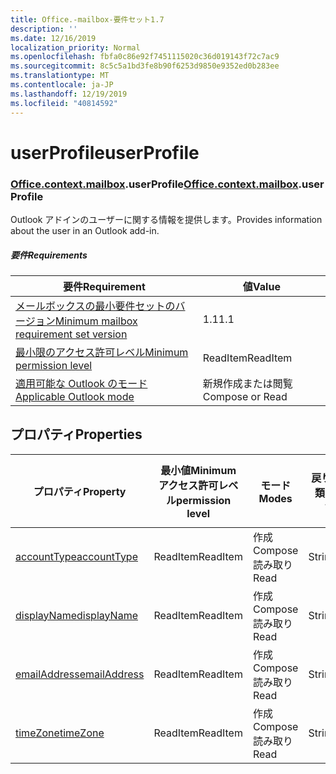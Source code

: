 ```yaml
---
title: Office.-mailbox-要件セット1.7
description: ''
ms.date: 12/16/2019
localization_priority: Normal
ms.openlocfilehash: fbfa0c86e92f7451115020c36d019143f72c7ac9
ms.sourcegitcommit: 8c5c5a1bd3fe8b90f6253d9850e9352ed0b283ee
ms.translationtype: MT
ms.contentlocale: ja-JP
ms.lasthandoff: 12/19/2019
ms.locfileid: "40814592"
---
```

# <a name="userprofile"></a><span data-ttu-id="816f4-102">userProfile</span><span class="sxs-lookup"><span data-stu-id="816f4-102">userProfile</span></span>

### <a name="officeofficemdcontextofficecontextmdmailboxofficecontextmailboxmduserprofile"></a><span data-ttu-id="816f4-103">[Office](office.md)[.context](office.context.md)[.mailbox](office.context.mailbox.md).userProfile</span><span class="sxs-lookup"><span data-stu-id="816f4-103">[Office](office.md)[.context](office.context.md)[.mailbox](office.context.mailbox.md).userProfile</span></span>

<span data-ttu-id="816f4-104">Outlook アドインのユーザーに関する情報を提供します。</span><span class="sxs-lookup"><span data-stu-id="816f4-104">Provides information about the user in an Outlook add-in.</span></span>

##### <a name="requirements"></a><span data-ttu-id="816f4-105">要件</span><span class="sxs-lookup"><span data-stu-id="816f4-105">Requirements</span></span>

|<span data-ttu-id="816f4-106">要件</span><span class="sxs-lookup"><span data-stu-id="816f4-106">Requirement</span></span>| <span data-ttu-id="816f4-107">値</span><span class="sxs-lookup"><span data-stu-id="816f4-107">Value</span></span>|
|---|---|
|[<span data-ttu-id="816f4-108">メールボックスの最小要件セットのバージョン</span><span class="sxs-lookup"><span data-stu-id="816f4-108">Minimum mailbox requirement set version</span></span>](../../requirement-sets/outlook-api-requirement-sets.md)| <span data-ttu-id="816f4-109">1.1</span><span class="sxs-lookup"><span data-stu-id="816f4-109">1.1</span></span>|
|[<span data-ttu-id="816f4-110">最小限のアクセス許可レベル</span><span class="sxs-lookup"><span data-stu-id="816f4-110">Minimum permission level</span></span>](/outlook/add-ins/understanding-outlook-add-in-permissions)| <span data-ttu-id="816f4-111">ReadItem</span><span class="sxs-lookup"><span data-stu-id="816f4-111">ReadItem</span></span>|
|[<span data-ttu-id="816f4-112">適用可能な Outlook のモード</span><span class="sxs-lookup"><span data-stu-id="816f4-112">Applicable Outlook mode</span></span>](/outlook/add-ins/#extension-points)| <span data-ttu-id="816f4-113">新規作成または閲覧</span><span class="sxs-lookup"><span data-stu-id="816f4-113">Compose or Read</span></span>|

## <a name="properties"></a><span data-ttu-id="816f4-114">プロパティ</span><span class="sxs-lookup"><span data-stu-id="816f4-114">Properties</span></span>

| <span data-ttu-id="816f4-115">プロパティ</span><span class="sxs-lookup"><span data-stu-id="816f4-115">Property</span></span> | <span data-ttu-id="816f4-116">最小値</span><span class="sxs-lookup"><span data-stu-id="816f4-116">Minimum</span></span><br><span data-ttu-id="816f4-117">アクセス許可レベル</span><span class="sxs-lookup"><span data-stu-id="816f4-117">permission level</span></span> | <span data-ttu-id="816f4-118">モード</span><span class="sxs-lookup"><span data-stu-id="816f4-118">Modes</span></span> | <span data-ttu-id="816f4-119">戻り値の種類</span><span class="sxs-lookup"><span data-stu-id="816f4-119">Return type</span></span> | <span data-ttu-id="816f4-120">最小値</span><span class="sxs-lookup"><span data-stu-id="816f4-120">Minimum</span></span><br><span data-ttu-id="816f4-121">要件セット</span><span class="sxs-lookup"><span data-stu-id="816f4-121">requirement set</span></span> |
|---|---|---|---|:---:|
| [<span data-ttu-id="816f4-122">accountType</span><span class="sxs-lookup"><span data-stu-id="816f4-122">accountType</span></span>](/javascript/api/outlook/office.userprofile?view=outlook-js-1.7#accounttype) | <span data-ttu-id="816f4-123">ReadItem</span><span class="sxs-lookup"><span data-stu-id="816f4-123">ReadItem</span></span> | <span data-ttu-id="816f4-124">作成</span><span class="sxs-lookup"><span data-stu-id="816f4-124">Compose</span></span><br><span data-ttu-id="816f4-125">読み取り</span><span class="sxs-lookup"><span data-stu-id="816f4-125">Read</span></span> | <span data-ttu-id="816f4-126">String</span><span class="sxs-lookup"><span data-stu-id="816f4-126">String</span></span> | [<span data-ttu-id="816f4-127">1.6</span><span class="sxs-lookup"><span data-stu-id="816f4-127">1.6</span></span>](../requirement-set-1.6/outlook-requirement-set-1.6.md) |
| [<span data-ttu-id="816f4-128">displayName</span><span class="sxs-lookup"><span data-stu-id="816f4-128">displayName</span></span>](/javascript/api/outlook/office.userprofile?view=outlook-js-1.7#displayname) | <span data-ttu-id="816f4-129">ReadItem</span><span class="sxs-lookup"><span data-stu-id="816f4-129">ReadItem</span></span> | <span data-ttu-id="816f4-130">作成</span><span class="sxs-lookup"><span data-stu-id="816f4-130">Compose</span></span><br><span data-ttu-id="816f4-131">読み取り</span><span class="sxs-lookup"><span data-stu-id="816f4-131">Read</span></span> | <span data-ttu-id="816f4-132">String</span><span class="sxs-lookup"><span data-stu-id="816f4-132">String</span></span> | [<span data-ttu-id="816f4-133">1.1</span><span class="sxs-lookup"><span data-stu-id="816f4-133">1.1</span></span>](../requirement-set-1.1/outlook-requirement-set-1.1.md) |
| [<span data-ttu-id="816f4-134">emailAddress</span><span class="sxs-lookup"><span data-stu-id="816f4-134">emailAddress</span></span>](/javascript/api/outlook/office.userprofile?view=outlook-js-1.7#emailaddress) | <span data-ttu-id="816f4-135">ReadItem</span><span class="sxs-lookup"><span data-stu-id="816f4-135">ReadItem</span></span> | <span data-ttu-id="816f4-136">作成</span><span class="sxs-lookup"><span data-stu-id="816f4-136">Compose</span></span><br><span data-ttu-id="816f4-137">読み取り</span><span class="sxs-lookup"><span data-stu-id="816f4-137">Read</span></span> | <span data-ttu-id="816f4-138">String</span><span class="sxs-lookup"><span data-stu-id="816f4-138">String</span></span> | [<span data-ttu-id="816f4-139">1.1</span><span class="sxs-lookup"><span data-stu-id="816f4-139">1.1</span></span>](../requirement-set-1.1/outlook-requirement-set-1.1.md) |
| [<span data-ttu-id="816f4-140">timeZone</span><span class="sxs-lookup"><span data-stu-id="816f4-140">timeZone</span></span>](/javascript/api/outlook/office.userprofile?view=outlook-js-1.7#timezone) | <span data-ttu-id="816f4-141">ReadItem</span><span class="sxs-lookup"><span data-stu-id="816f4-141">ReadItem</span></span> | <span data-ttu-id="816f4-142">作成</span><span class="sxs-lookup"><span data-stu-id="816f4-142">Compose</span></span><br><span data-ttu-id="816f4-143">読み取り</span><span class="sxs-lookup"><span data-stu-id="816f4-143">Read</span></span> | <span data-ttu-id="816f4-144">String</span><span class="sxs-lookup"><span data-stu-id="816f4-144">String</span></span> | [<span data-ttu-id="816f4-145">1.1</span><span class="sxs-lookup"><span data-stu-id="816f4-145">1.1</span></span>](../requirement-set-1.1/outlook-requirement-set-1.1.md) |
